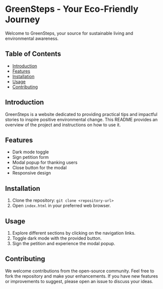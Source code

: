 # GreenSteps - Your Eco-Friendly Journey

Welcome to GreenSteps, your source for sustainable living and environmental awareness.

## Table of Contents
- [Introduction](#introduction)
- [Features](#features)
- [Installation](#installation)
- [Usage](#usage)
- [Contributing](#contributing)

## Introduction
GreenSteps is a website dedicated to providing practical tips and impactful stories to inspire positive environmental change. This README provides an overview of the project and instructions on how to use it.

## Features
- Dark mode toggle
- Sign petition form
- Modal popup for thanking users
- Close button for the modal
- Responsive design

## Installation
1. Clone the repository: `git clone <repository-url>`
2. Open `index.html` in your preferred web browser.

## Usage
1. Explore different sections by clicking on the navigation links.
2. Toggle dark mode with the provided button.
3. Sign the petition and experience the modal popup.

## Contributing
We welcome contributions from the open-source community. Feel free to fork the repository and make your enhancements. If you have new features or improvements to suggest, please open an issue to discuss your ideas.